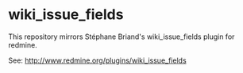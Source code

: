 # wiki_issue_fields

This repository mirrors Stéphane Briand's wiki_issue_fields plugin for redmine.

See: http://www.redmine.org/plugins/wiki_issue_fields

